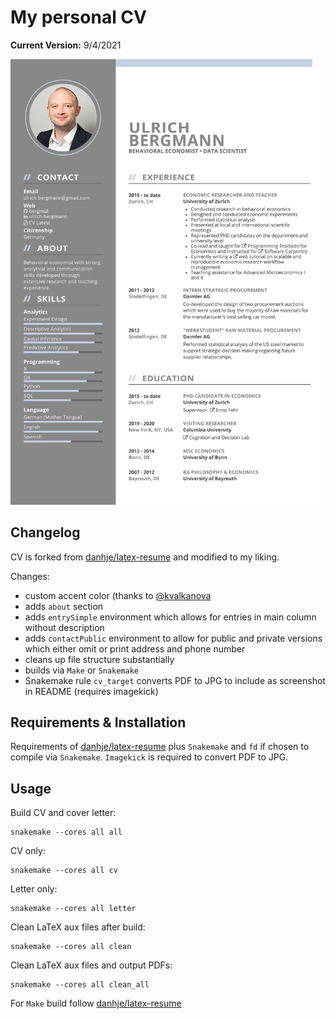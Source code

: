 # My personal CV

**Current Version:** 9/4/2021

![My CV](cv.jpg)

## Changelog

CV is forked from [danhje/latex-resume](https://github.com/danhje/latex-resume) and modified to my liking.

Changes:

- custom accent color (thanks to [@kvalkanova](https://github.com/kvalkanova)
- adds `about` section
- adds `entrySimple` environment which allows for entries in main column without description
- adds `contactPublic` environment  to allow for public and private versions which either omit or print address and phone number
- cleans up file structure substantially
- builds via `Make` or `Snakemake`
- Snakemake rule `cv_target` converts PDF to JPG to include as screenshot in README (requires imagekick)

## Requirements & Installation

Requirements of [danhje/latex-resume](https://github.com/danhje/latex-resume) plus `Snakemake` and `fd` if chosen to compile via `Snakemake`. `Imagekick` is required to convert PDF to JPG.

## Usage

Build CV and cover letter:

```
snakemake --cores all all
```

CV only:

```
snakemake --cores all cv
```

Letter only:

```
snakemake --cores all letter
```

Clean LaTeX aux files after build:

```
snakemake --cores all clean
```

Clean LaTeX aux files and output PDFs:

```
snakemake --cores all clean_all
```

For `Make` build follow [danhje/latex-resume](https://github.com/danhje/latex-resume)

